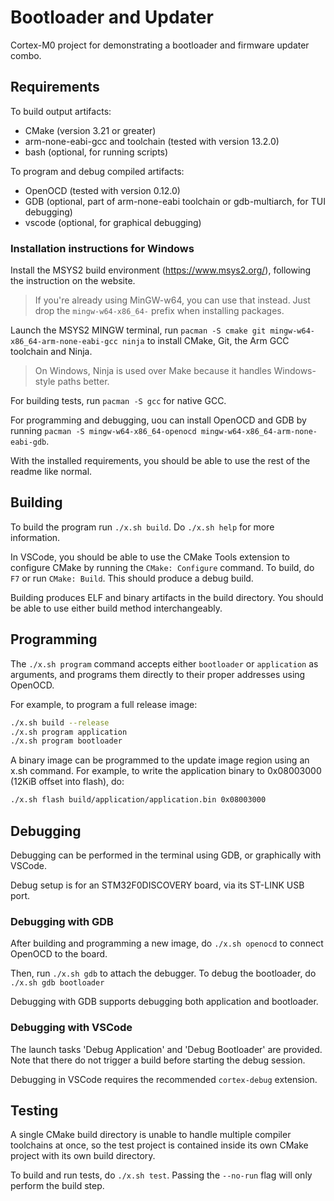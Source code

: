 # Bootloader and Updater

Cortex-M0 project for demonstrating a bootloader and firmware updater combo.

## Requirements

To build output artifacts:

- CMake (version 3.21 or greater)
- arm-none-eabi-gcc and toolchain (tested with version 13.2.0)
- bash (optional, for running scripts)

To program and debug compiled artifacts:

- OpenOCD (tested with version 0.12.0)
- GDB (optional, part of arm-none-eabi toolchain or gdb-multiarch, for TUI debugging)
- vscode (optional, for graphical debugging)

### Installation instructions for Windows

Install the MSYS2 build environment (https://www.msys2.org/), following the instruction on the website.

> If you're already using MinGW-w64, you can use that instead. Just drop the `mingw-w64-x86_64-`
> prefix when installing packages.

Launch the MSYS2 MINGW terminal, run `pacman -S cmake git mingw-w64-x86_64-arm-none-eabi-gcc ninja`
to install CMake, Git, the Arm GCC toolchain and Ninja.

> On Windows, Ninja is used over Make because it handles Windows-style paths better.

For building tests, run `pacman -S gcc` for native GCC.

For programming and debugging, uou can install OpenOCD and GDB by running
`pacman -S mingw-w64-x86_64-openocd mingw-w64-x86_64-arm-none-eabi-gdb`.

With the installed requirements, you should be able to use the rest of the readme like normal.

## Building

To build the program run `./x.sh build`. Do `./x.sh help` for more information.

In VSCode, you should be able to use the CMake Tools extension to configure CMake by running the
`CMake: Configure` command. To build, do `F7` or run `CMake: Build`. This should produce a
debug build.

Building produces ELF and binary artifacts in the build directory. You should be able to use
either build method interchangeably.

## Programming

The `./x.sh program` command accepts either `bootloader` or `application` as arguments, and
programs them directly to their proper addresses using OpenOCD.

For example, to program a full release image:
```sh
./x.sh build --release
./x.sh program application
./x.sh program bootloader
```

A binary image can be programmed to the update image region using an x.sh command. For example,
to write the application binary to 0x08003000 (12KiB offset into flash), do:
```sh
./x.sh flash build/application/application.bin 0x08003000
```

## Debugging

Debugging can be performed in the terminal using GDB, or graphically with VSCode.

Debug setup is for an STM32F0DISCOVERY board, via its ST-LINK USB port.

### Debugging with GDB

After building and programming a new image, do `./x.sh openocd` to connect
OpenOCD to the board.

Then, run `./x.sh gdb` to attach the debugger. To debug the bootloader, do `./x.sh gdb bootloader`

Debugging with GDB supports debugging both application and bootloader.

### Debugging with VSCode

The launch tasks 'Debug Application' and 'Debug Bootloader' are provided. Note that there do not
trigger a build before starting the debug session.

Debugging in VSCode requires the recommended `cortex-debug` extension.

## Testing

A single CMake build directory is unable to handle multiple compiler toolchains at once, so the
test project is contained inside its own CMake project with its own build directory.

To build and run tests, do `./x.sh test`. Passing the `--no-run` flag will only perform the build
step.
